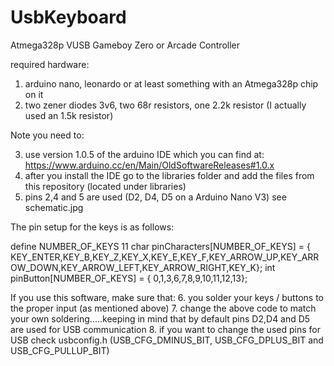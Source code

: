 # UsbKeyboard
Atmega328p VUSB Gameboy Zero or Arcade Controller

required hardware:

1. arduino nano, leonardo or at least something with an Atmega328p chip on it
2. two zener diodes 3v6, two 68r resistors, one 2.2k resistor (I actually used an 1.5k resistor)

Note you need to:

3. use version 1.0.5 of the arduino IDE which you can find at: https://www.arduino.cc/en/Main/OldSoftwareReleases#1.0.x
4. after you install the IDE go to the libraries folder and add the files from this repository (located under libraries)
5. pins 2,4 and 5 are used (D2, D4, D5 on a Arduino Nano V3) see schematic.jpg

The pin setup for the keys is as follows:

define NUMBER_OF_KEYS 11
char pinCharacters[NUMBER_OF_KEYS] = {
  KEY_ENTER,KEY_B,KEY_Z,KEY_X,KEY_E,KEY_F,KEY_ARROW_UP,KEY_ARROW_DOWN,KEY_ARROW_LEFT,KEY_ARROW_RIGHT,KEY_K};
int pinButton[NUMBER_OF_KEYS] = {
  0,1,3,6,7,8,9,10,11,12,13};
  
If you use this software, make sure that:
6. you solder your keys / buttons to the proper input (as mentioned above)
7. change the above code to match your own soldering.....keeping in mind that by default pins D2,D4 and D5 are used for USB communication
8. if you want to change the used pins for USB check usbconfig.h (USB_CFG_DMINUS_BIT, USB_CFG_DPLUS_BIT and USB_CFG_PULLUP_BIT)
